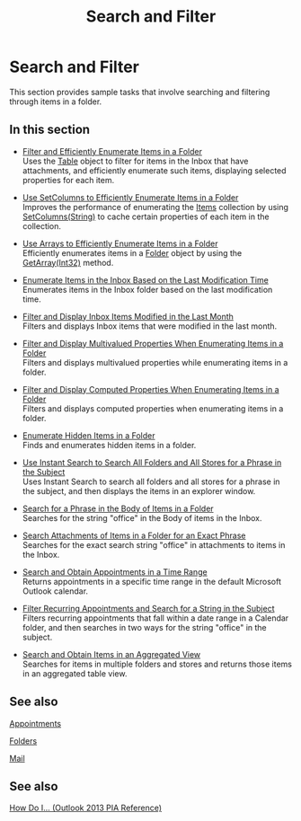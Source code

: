 ﻿---
title: Search and Filter
TOCTitle: Search and Filter
ms:assetid: 57eeac70-115f-45d3-bcf3-90d2dc664e1c
ms:mtpsurl: https://msdn.microsoft.com/en-us/library/Ff184609(v=office.15)
ms:contentKeyID: 55119882
ms.date: 07/24/2014
mtps_version: v=office.15
---

# Search and Filter

This section provides sample tasks that involve searching and filtering through items in a folder.

## In this section

  - [Filter and Efficiently Enumerate Items in a Folder](how-to-filter-and-efficiently-enumerate-items-in-a-folder.md)  
    Uses the [Table](https://msdn.microsoft.com/en-us/library/bb652856\(v=office.15\)) object to filter for items in the Inbox that have attachments, and efficiently enumerate such items, displaying selected properties for each item.

  - [Use SetColumns to Efficiently Enumerate Items in a Folder](how-to-use-setcolumns-to-efficiently-enumerate-items-in-a-folder.md)  
    Improves the performance of enumerating the [Items](https://msdn.microsoft.com/en-us/library/bb645287\(v=office.15\)) collection by using [SetColumns(String)](https://msdn.microsoft.com/en-us/library/bb610268\(v=office.15\)) to cache certain properties of each item in the collection.

  - [Use Arrays to Efficiently Enumerate Items in a Folder](how-to-use-arrays-to-efficiently-enumerate-items-in-a-folder.md)  
    Efficiently enumerates items in a [Folder](https://msdn.microsoft.com/en-us/library/bb645774\(v=office.15\)) object by using the [GetArray(Int32)](https://msdn.microsoft.com/en-us/library/bb608928\(v=office.15\)) method.

  - [Enumerate Items in the Inbox Based on the Last Modification Time](how-to-enumerate-items-in-the-inbox-based-on-the-last-modification-time.md)  
    Enumerates items in the Inbox folder based on the last modification time.

  - [Filter and Display Inbox Items Modified in the Last Month](how-to-filter-and-display-inbox-items-modified-in-the-last-month.md)  
    Filters and displays Inbox items that were modified in the last month.

  - [Filter and Display Multivalued Properties When Enumerating Items in a Folder](how-to-filter-and-display-multivalued-properties-when-enumerating-items-in-a-folder.md)  
    Filters and displays multivalued properties while enumerating items in a folder.

  - [Filter and Display Computed Properties When Enumerating Items in a Folder](how-to-filter-and-display-computed-properties-when-enumerating-items-in-a-folder.md)  
    Filters and displays computed properties when enumerating items in a folder.

  - [Enumerate Hidden Items in a Folder](how-to-enumerate-hidden-items-in-a-folder.md)  
    Finds and enumerates hidden items in a folder.

  - [Use Instant Search to Search All Folders and All Stores for a Phrase in the Subject](how-to-use-instant-search-to-search-all-folders-and-all-stores-for-a-phrase-in-the-subject.md)  
    Uses Instant Search to search all folders and all stores for a phrase in the subject, and then displays the items in an explorer window.

  - [Search for a Phrase in the Body of Items in a Folder](how-to-search-for-a-phrase-in-the-body-of-items-in-a-folder.md)  
    Searches for the string "office" in the Body of items in the Inbox.

  - [Search Attachments of Items in a Folder for an Exact Phrase](how-to-search-attachments-of-items-in-a-folder-for-an-exact-phrase.md)  
    Searches for the exact search string "office" in attachments to items in the Inbox.

  - [Search and Obtain Appointments in a Time Range](how-to-search-and-obtain-appointments-in-a-time-range.md)  
    Returns appointments in a specific time range in the default Microsoft Outlook calendar.

  - [Filter Recurring Appointments and Search for a String in the Subject](how-to-filter-recurring-appointments-and-search-for-a-string-in-the-subject.md)  
    Filters recurring appointments that fall within a date range in a Calendar folder, and then searches in two ways for the string "office" in the subject.

  - [Search and Obtain Items in an Aggregated View](how-to-search-and-obtain-items-in-an-aggregated-view.md)  
    Searches for items in multiple folders and stores and returns those items in an aggregated table view.

## See also

[Appointments](appointments.md)

[Folders](folders.md)

[Mail](mail.md)

## See also



[How Do I... (Outlook 2013 PIA Reference)](how-do-i-outlook-2013-pia-reference.md)

